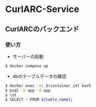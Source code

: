 # CurlARC-Service
## CurlARCのバックエンド

### 使い方
- サーバーの起動
```sh
$ docker compose up
```

- dbのテーブルデータの確認
```sh
$ docker exec -it $(container_id) bash
$ psql -U app -d app
$ \dt
$ SELECT * FROM ${table_name};
```